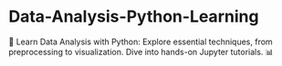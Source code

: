 # Data-Analysis-Python-Learning
🐍 Learn Data Analysis with Python: Explore essential techniques, from preprocessing to visualization. Dive into hands-on Jupyter tutorials. 📊
